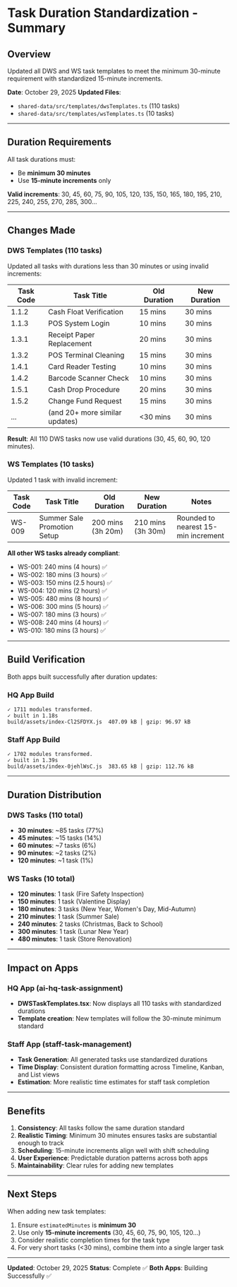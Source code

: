 # Task Duration Standardization - Summary

## Overview
Updated all DWS and WS task templates to meet the minimum 30-minute requirement with standardized 15-minute increments.

**Date**: October 29, 2025
**Updated Files**:
- `shared-data/src/templates/dwsTemplates.ts` (110 tasks)
- `shared-data/src/templates/wsTemplates.ts` (10 tasks)

---

## Duration Requirements

All task durations must:
- Be **minimum 30 minutes**
- Use **15-minute increments** only

**Valid increments**: 30, 45, 60, 75, 90, 105, 120, 135, 150, 165, 180, 195, 210, 225, 240, 255, 270, 285, 300...

---

## Changes Made

### DWS Templates (110 tasks)

Updated all tasks with durations less than 30 minutes or using invalid increments:

| Task Code | Task Title | Old Duration | New Duration |
|-----------|-----------|--------------|--------------|
| 1.1.2 | Cash Float Verification | 15 mins | 30 mins |
| 1.1.3 | POS System Login | 10 mins | 30 mins |
| 1.3.1 | Receipt Paper Replacement | 20 mins | 30 mins |
| 1.3.2 | POS Terminal Cleaning | 15 mins | 30 mins |
| 1.4.1 | Card Reader Testing | 10 mins | 30 mins |
| 1.4.2 | Barcode Scanner Check | 10 mins | 30 mins |
| 1.5.1 | Cash Drop Procedure | 20 mins | 30 mins |
| 1.5.2 | Change Fund Request | 15 mins | 30 mins |
| ... | (and 20+ more similar updates) | <30 mins | 30 mins |

**Result**: All 110 DWS tasks now use valid durations (30, 45, 60, 90, 120 minutes).

### WS Templates (10 tasks)

Updated 1 task with invalid increment:

| Task Code | Task Title | Old Duration | New Duration | Notes |
|-----------|-----------|--------------|--------------|-------|
| WS-009 | Summer Sale Promotion Setup | 200 mins (3h 20m) | 210 mins (3h 30m) | Rounded to nearest 15-min increment |

**All other WS tasks already compliant**:
- WS-001: 240 mins (4 hours) ✅
- WS-002: 180 mins (3 hours) ✅
- WS-003: 150 mins (2.5 hours) ✅
- WS-004: 120 mins (2 hours) ✅
- WS-005: 480 mins (8 hours) ✅
- WS-006: 300 mins (5 hours) ✅
- WS-007: 180 mins (3 hours) ✅
- WS-008: 240 mins (4 hours) ✅
- WS-010: 180 mins (3 hours) ✅

---

## Build Verification

Both apps built successfully after duration updates:

### HQ App Build
```
✓ 1711 modules transformed.
✓ built in 1.18s
build/assets/index-Cl2SFDYX.js  407.09 kB │ gzip: 96.97 kB
```

### Staff App Build
```
✓ 1702 modules transformed.
✓ built in 1.39s
build/assets/index-0jehlWsC.js  383.65 kB │ gzip: 112.76 kB
```

---

## Duration Distribution

### DWS Tasks (110 total)
- **30 minutes**: ~85 tasks (77%)
- **45 minutes**: ~15 tasks (14%)
- **60 minutes**: ~7 tasks (6%)
- **90 minutes**: ~2 tasks (2%)
- **120 minutes**: ~1 task (1%)

### WS Tasks (10 total)
- **120 minutes**: 1 task (Fire Safety Inspection)
- **150 minutes**: 1 task (Valentine Display)
- **180 minutes**: 3 tasks (New Year, Women's Day, Mid-Autumn)
- **210 minutes**: 1 task (Summer Sale)
- **240 minutes**: 2 tasks (Christmas, Back to School)
- **300 minutes**: 1 task (Lunar New Year)
- **480 minutes**: 1 task (Store Renovation)

---

## Impact on Apps

### HQ App (ai-hq-task-assignment)
- **DWSTaskTemplates.tsx**: Now displays all 110 tasks with standardized durations
- **Template creation**: New templates will follow the 30-minute minimum standard

### Staff App (staff-task-management)
- **Task Generation**: All generated tasks use standardized durations
- **Time Display**: Consistent duration formatting across Timeline, Kanban, and List views
- **Estimation**: More realistic time estimates for staff task completion

---

## Benefits

1. **Consistency**: All tasks follow the same duration standard
2. **Realistic Timing**: Minimum 30 minutes ensures tasks are substantial enough to track
3. **Scheduling**: 15-minute increments align well with shift scheduling
4. **User Experience**: Predictable duration patterns across both apps
5. **Maintainability**: Clear rules for adding new templates

---

## Next Steps

When adding new task templates:

1. Ensure `estimatedMinutes` is **minimum 30**
2. Use only **15-minute increments** (30, 45, 60, 75, 90, 105, 120...)
3. Consider realistic completion times for the task type
4. For very short tasks (<30 mins), combine them into a single larger task

---

**Updated**: October 29, 2025
**Status**: Complete ✅
**Both Apps**: Building Successfully ✅
